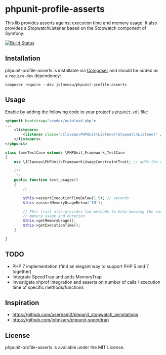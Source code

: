 # phpunit-profile-asserts

This lib provides asserts against execution time and memory usage.
It also provides a StopwatchListener based on the Stopwatch component of Symfony.

[![Build Status](https://travis-ci.org/jclaveau/phpunit-profile-asserts.svg?branch=master)](https://travis-ci.org/jclaveau/phpunit-profile-asserts)

## Installation


phpunit-profile-asserts is installable via [Composer](http://getcomposer.org)
and should be added as a `require-dev` dependency:

    composer require --dev jclaveau/phpunit-profile-asserts

## Usage

Enable by adding the following code to your project's `phpunit.xml` file:

```xml
<phpunit bootstrap="vendor/autoload.php">
...
    <listeners>
        <listener class="JClaveau\PHPUnit\Listener\StopwatchListener" />
    </listeners>
</phpunit>
```

```php
class SomeTestCase extends \PHPUnit_Framework_TestCase
{
    use \JClaveau\PHPUnit\Framework\UsageConstraintTrait; // adds the asserts methods

    /**
     */
    public function test_usages()
    {
        // ...

        $this->assertExecutionTimeBelow(1.5); // seconds
        $this->assertMemoryUsageBelow('1M');

        // This trait also provides two methods to help knowing the current
        // memory usage and duration
        $this->getMemoryUsage();
        $this->getExecutionTime();
    }

}
```

## TODO

+ PHP 7 implementation (find an elegant way to support PHP 5 and 7 together)
+ Integrate SpeedTrap and adds MemoryTrap
+ Investigate xhprof integration and asserts on number of calls / execution time of specific methods/functions

## Inspiration

+ https://github.com/usernam3/phpunit_stopwatch_annotations
+ https://github.com/johnkary/phpunit-speedtrap


## License

phpunit-profile-asserts is available under the MIT License.
